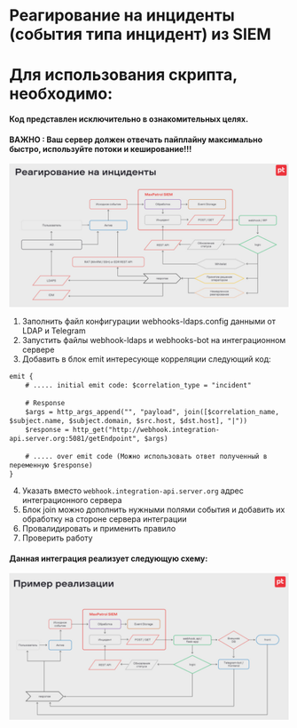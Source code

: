 # Реагирование на инциденты (события типа инцидент) из SIEM

# Для использования скрипта, необходимо:

#### Код представлен исключительно в ознакомительных целях.
#### ВАЖНО : Ваш сервер должен отвечать пайплайну максимально быстро, используйте потоки и кеширование!!!


![](static/img.png)

1) Заполнить файл конфигурации webhooks-ldaps.config данными от LDAP и Telegram
2) Запустить файлы webhook-ldaps и webhooks-bot на интеграционном сервере
3) Добавить в блок emit интересующе корреляции следующий код:

```
emit {
    # ..... initial emit code: $correlation_type = "incident"
    
    # Response
    $args = http_args_append("", "payload", join([$correlation_name, $subject.name, $subject.domain, $src.host, $dst.host], "|"))
    $response = http_get("http://webhook.integration-api.server.org:5081/getEndpoint", $args)

    # ..... over emit code (Можно использовать ответ полученный в переменную $response)
}
```

4) Указать вместо `webhook.integration-api.server.org` адрес интеграционного сервера
5) Блок join можно дополнить нужными полями события и добавить их обработку на стороне сервера интеграции
6) Провалидировать и применить правило
7) Проверить работу

#### Данная интеграция реализует следующую схему:

![](static/img_1.png)
